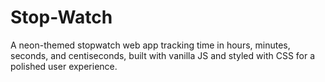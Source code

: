 # Stop-Watch
A neon-themed stopwatch web app tracking time in hours, minutes, seconds, and centiseconds, built with vanilla JS and styled with CSS for a polished user experience.
